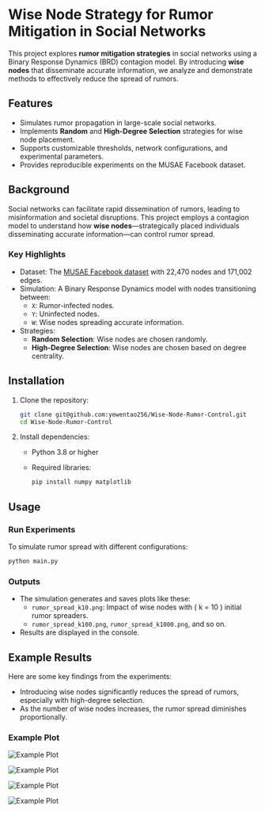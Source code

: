# Wise Node Strategy for Rumor Mitigation in Social Networks

This project explores **rumor mitigation strategies** in social networks using a Binary Response Dynamics (BRD) contagion model. By introducing **wise nodes** that disseminate accurate information, we analyze and demonstrate methods to effectively reduce the spread of rumors.

## Features

- Simulates rumor propagation in large-scale social networks.
- Implements **Random** and **High-Degree Selection** strategies for wise node placement.
- Supports customizable thresholds, network configurations, and experimental parameters.
- Provides reproducible experiments on the MUSAE Facebook dataset.

## Background

Social networks can facilitate rapid dissemination of rumors, leading to misinformation and societal disruptions. This project employs a contagion model to understand how **wise nodes**—strategically placed individuals disseminating accurate information—can control rumor spread.

### Key Highlights

- Dataset: The [MUSAE Facebook dataset](https://arxiv.org/abs/1909.13021) with 22,470 nodes and 171,002 edges.
- Simulation: A Binary Response Dynamics model with nodes transitioning between:
  - `X`: Rumor-infected nodes.
  - `Y`: Uninfected nodes.
  - `W`: Wise nodes spreading accurate information.
- Strategies:
  - **Random Selection**: Wise nodes are chosen randomly.
  - **High-Degree Selection**: Wise nodes are chosen based on degree centrality.

## Installation

1. Clone the repository:

   ```bash
   git clone git@github.com:yewentao256/Wise-Node-Rumor-Control.git
   cd Wise-Node-Rumor-Control
   ```

2. Install dependencies:
   - Python 3.8 or higher
   - Required libraries:

     ```bash
     pip install numpy matplotlib
     ```

## Usage

### Run Experiments

To simulate rumor spread with different configurations:

```bash
python main.py
```

### Outputs

- The simulation generates and saves plots like these:
  - `rumor_spread_k10.png`: Impact of wise nodes with \( k = 10 \) initial rumor spreaders.
  - `rumor_spread_k100.png`, `rumor_spread_k1000.png`, and so on.
- Results are displayed in the console.

## Example Results

Here are some key findings from the experiments:

- Introducing wise nodes significantly reduces the spread of rumors, especially with high-degree selection.
- As the number of wise nodes increases, the rumor spread diminishes proportionally.

### Example Plot

![Example Plot](outputs/rumor_spread_k10.png)

![Example Plot](outputs/rumor_spread_k100.png)

![Example Plot](outputs/rumor_spread_k1000.png)

![Example Plot](outputs/rumor_spread_k10000.png)

